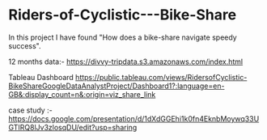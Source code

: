 # Riders-of-Cyclistic---Bike-Share
In this project I have found "How does a bike-share navigate speedy success".

12 months data:- https://divvy-tripdata.s3.amazonaws.com/index.html

Tableau Dashboard https://public.tableau.com/views/RidersofCyclistic-BikeShareGoogleDataAnalystProject/Dashboard1?:language=en-GB&:display_count=n&:origin=viz_share_link

case study :- https://docs.google.com/presentation/d/1dXdGGEhi1k0fn4EknbMoywq33UGTIRQ8lJv3zlosqDU/edit?usp=sharing
